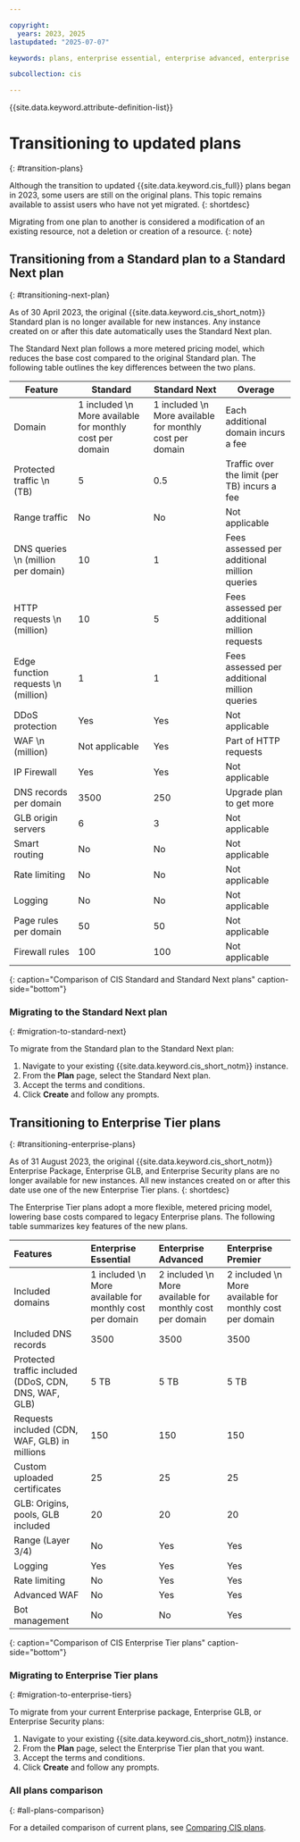 ```yaml
---

copyright:
  years: 2023, 2025
lastupdated: "2025-07-07"

keywords: plans, enterprise essential, enterprise advanced, enterprise premier, standard next

subcollection: cis

---
```


{{site.data.keyword.attribute-definition-list}}

# Transitioning to updated plans
{: #transition-plans}

Although the transition to updated {{site.data.keyword.cis_full}} plans began in 2023, some users are still on the original plans. This topic remains available to assist users who have not yet migrated.
{: shortdesc}

Migrating from one plan to another is considered a modification of an existing resource, not a deletion or creation of a resource.
{: note}

## Transitioning from a Standard plan to a Standard Next plan
{: #transitioning-next-plan}

As of 30 April 2023, the original {{site.data.keyword.cis_short_notm}} Standard plan is no longer available for new instances. Any instance created on or after this date automatically uses the Standard Next plan.

The Standard Next plan follows a more metered pricing model, which reduces the base cost compared to the original Standard plan. The following table outlines the key differences between the two plans.

|Feature|Standard|Standard Next|Overage|
|--------|-------------|-----|----|
|Domain|1 included  \n More available for monthly cost per domain|1 included  \n More available for monthly cost per domain|Each additional domain incurs a fee|
|Protected traffic  \n (TB)|5|0.5|Traffic over the limit (per TB) incurs a fee|
|Range traffic|No|No|Not applicable|
|DNS queries  \n (million per domain)| 10|1|Fees assessed per additional million queries|
|HTTP requests  \n (million)|10|5|Fees assessed per additional million requests|
|Edge function requests  \n (million)|1|1|Fees assessed per additional million queries|
|DDoS protection|Yes|Yes|Not applicable |
|WAF  \n (million)|Not applicable|Yes|Part of HTTP requests |
|IP Firewall|Yes|Yes|Not applicable |
|DNS records per domain|3500|250|Upgrade plan to get more|
|GLB origin servers|6|3|Not applicable|
|Smart routing|No|No|Not applicable|
|Rate limiting|No|No|Not applicable|
|Logging|No|No|Not applicable|
|Page rules per domain|50|50|Not applicable|
|Firewall rules|100|100|Not applicable|
{: caption="Comparison of CIS Standard and Standard Next plans" caption-side="bottom"}

### Migrating to the Standard Next plan
{: #migration-to-standard-next}

To migrate from the Standard plan to the Standard Next plan:

1. Navigate to your existing {{site.data.keyword.cis_short_notm}} instance.
1. From the **Plan** page, select the Standard Next plan.
1. Accept the terms and conditions.
1. Click **Create** and follow any prompts.

## Transitioning to Enterprise Tier plans
{: #transitioning-enterprise-plans}

As of 31 August 2023, the original {{site.data.keyword.cis_short_notm}} Enterprise Package, Enterprise GLB, and Enterprise Security plans are no longer available for new instances. All new instances created on or after this date use one of the new Enterprise Tier plans.
{: shortdesc}

The Enterprise Tier plans adopt a more flexible, metered pricing model, lowering base costs compared to legacy Enterprise plans. The following table summarizes key features of the new plans.

|Features|Enterprise Essential|Enterprise Advanced|Enterprise Premier|
|:-------|:-------------------|:------------------|:-----------------|
|Included domains|1 included  \n More available for monthly cost per domain|2 included  \n More available for monthly cost per domain|2 included  \n More available for monthly cost per domain|
|Included DNS records|3500|3500|3500|
|Protected traffic included (DDoS, CDN, DNS, WAF, GLB)|5 TB|5 TB|5 TB|
|Requests included (CDN, WAF, GLB) in millions|150|150|150|
|Custom uploaded certificates|25|25|25|
|GLB: Origins, pools, GLB included|20|20|20|
|Range (Layer 3/4) | No | Yes | Yes |
|Logging| Yes | Yes | Yes |
|Rate limiting| No | Yes | Yes |
|Advanced WAF| No | Yes | Yes |
|Bot management| No | No | Yes |
{: caption="Comparison of CIS Enterprise Tier plans" caption-side="bottom"}

### Migrating to Enterprise Tier plans
{: #migration-to-enterprise-tiers}

To migrate from your current Enterprise package, Enterprise GLB, or Enterprise Security plans:

1. Navigate to your existing {{site.data.keyword.cis_short_notm}} instance.
1. From the **Plan** page, select the Enterprise Tier plan that you want.
1. Accept the terms and conditions.
1. Click **Create** and follow any prompts.

### All plans comparison
{: #all-plans-comparison}

For a detailed comparison of current plans, see [Comparing CIS plans](/docs/cis?topic=cis-cis-plan-comparison).
